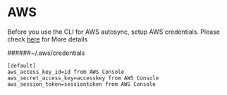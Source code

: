 # AWS

Before you use the CLI for AWS autosync, setup AWS credentials. Please check [here](https://docs.aws.amazon.com/cli/latest/userguide/cli-configure-files.html) for More details

######~/.aws/credentials
```
[default]
aws_access_key_id=id from AWS Console
aws_secret_access_key=accesskey from AWS Console
aws_session_token=sessiontoken from AWS Console
```